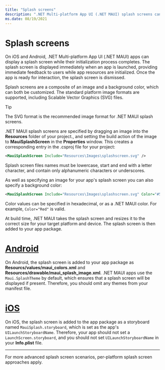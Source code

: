 ```yaml
---
title: "Splash screens"
description: ".NET Multi-platform App UI (.NET MAUI) splash screens can be displayed when an app is launched, while the app's initialization process completes."
ms.date: 08/19/2021
---
```


# Splash screens

<!-- Todo: Move this content into the images doc, once it migrates over? -->

On iOS and Android, .NET Multi-platform App UI (.NET MAUI) apps can display a splash screen while their initialization process completes. The splash screen is displayed immediately when an app is launched, providing immediate feedback to users while app resources are initialized. Once the app is ready for interaction, the splash screen is dismissed.

Splash screens are a composite of an image and a background color, which can both be customized. The standard platform image formats are supported, including Scalable Vector Graphics (SVG) files.

> [!TIP]
> The SVG format is the recommended image format for .NET MAUI splash screens.

.NET MAUI splash screens are specified by dragging an image into the **Resources** folder of your project., and setting the build action of the image to **MauiSplashScreen** in the **Properties** window. This creates a corresponding entry in the .csproj file for your project:

```xml
<MauiSplashScreen Include="Resources\Images\splashscreen.svg" />
```

Splash screen files names must be lowercase, start and end with a letter character, and contain only alphanumeric characters or underscores.

As well as specifying an image for your app's splash screen you can also specify a background color:

```xml
<MauiSplashScreen Include="Resources\Images\splashscreen.svg" Color="#512BD4" />
```

<!-- Todo: Valid color values are actually derived from the SKColor struct, rather than Microsoft.Maui.Graphics.Colors -->
Color values can be specified in hexadecimal, or as a .NET MAUI color. For example, `Color="Red"` is valid.

At build time, .NET MAUI takes the splash screen and resizes it to the correct size for your target platform and device. The splash screen is then added to your app package.

<!-- markdownlint-disable MD025 -->

# [Android](#tab/android)

On Android, the splash screen is added to your app package as **Resourcs/values/maui_colors.xml** and **Resources/drawable/maui_splash_image.xml**. .NET MAUI apps use the `Maui.SplashTheme` by default, which ensures that a splash screen will be displayed if present. Therefore, you should omit any themes from your manifest file.

# [iOS](#tab/ios)

On iOS, the splash screen is added to the app package as a storyboard named `MauiSplash.storyboard`, which is set as the app's `UILaunchStoryboardName`. Therefore, your app should not set a `LaunchScreen.storyboard`, and you should not set `UILaunchStoryboardName` in your **Info.plist** file.

---

For more advanced splash screen scenarios, per-platform splash screen approaches apply.
